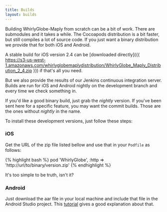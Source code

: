 ```yaml
---
title: Builds
layout: builds
---
```


Building WhirlyGlobe-Maply from scratch can be a bit of work.  There are submodules and it takes a while.  The Cocoapods distribution is a bit faster, but still compiles a lot of source code.  If you just want a binary distribution we provide that for both iOS and Android.  

A stable build for iOS version 2.4 can be [downloaded directly]({{ https://s3-us-west-1.amazonaws.com/whirlyglobemaplydistribution/WhirlyGlobe_Maply_Distribution_2_4.zip }}) if that's all you need.

But we also provide the results of our Jenkins continuous integration server.  Builds are run for iOS and Android nightly on the development branch and every time we check something in.

If you'd like a good binary build, just grab the *nightly* version.  If you've been sent here for a specific feature, you may want the commit builds.  Those are the ones without *nightly* in the name.

To install these development versions, just follow these steps:

### iOS

Get the URL of the zip file listed bellow and use that in your `Podfile` as follows:

{% highlight bash %}
pod 'WhirlyGlobe', :http => 'http://url/to/binary/version.zip'
{% endhighlight %}

It's too simple to be truth, isn't it?

### Android

Just download the aar file in your local machine and include that file in the Android Studio project. This [tutorial](http://mousebird.github.io/WhirlyGlobe/tutorial/android/hello-earth.html) gives a good explanation about that.


